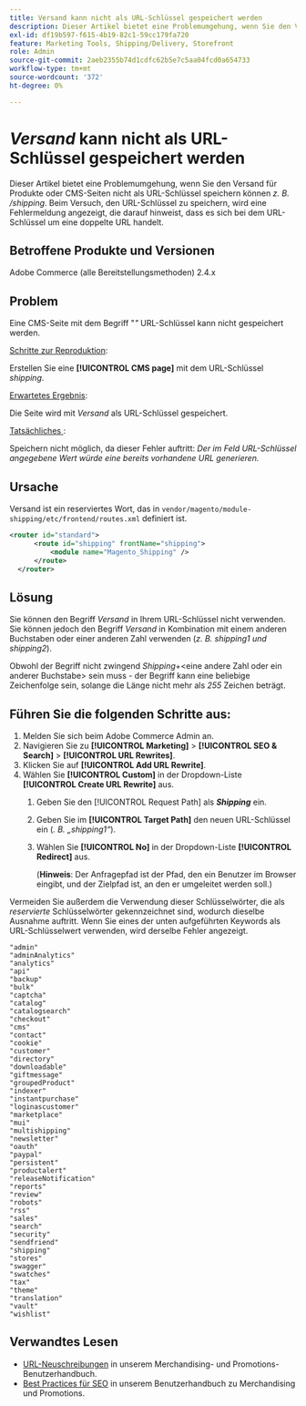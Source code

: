 ```yaml
---
title: Versand kann nicht als URL-Schlüssel gespeichert werden
description: Dieser Artikel bietet eine Problemumgehung, wenn Sie den Versand für Produkte oder CMS-Seiten nicht als URL-Schlüssel (_z. B. /shipping_) speichern können. Beim Versuch, den URL-Schlüssel zu speichern, wird eine Fehlermeldung angezeigt, die darauf hinweist, dass es sich bei dem URL-Schlüssel um ein Duplikat einer URL handelt.
exl-id: df19b597-f615-4b19-82c1-59cc179fa720
feature: Marketing Tools, Shipping/Delivery, Storefront
role: Admin
source-git-commit: 2aeb2355b74d1cdfc62b5e7c5aa04fcd0a654733
workflow-type: tm+mt
source-wordcount: '372'
ht-degree: 0%

---
```


# _Versand_ kann nicht als URL-Schlüssel gespeichert werden

Dieser Artikel bietet eine Problemumgehung, wenn Sie den Versand für Produkte oder CMS-Seiten nicht als URL-Schlüssel speichern können _z. B. /shipping_. Beim Versuch, den URL-Schlüssel zu speichern, wird eine Fehlermeldung angezeigt, die darauf hinweist, dass es sich bei dem URL-Schlüssel um eine doppelte URL handelt.

## Betroffene Produkte und Versionen

Adobe Commerce (alle Bereitstellungsmethoden) 2.4.x

## Problem

Eine CMS-Seite mit dem Begriff &quot;_&quot;_ URL-Schlüssel kann nicht gespeichert werden.

<u>Schritte zur Reproduktion</u>:

Erstellen Sie eine **[!UICONTROL CMS page]** mit dem URL-Schlüssel _shipping_.

<u>Erwartetes Ergebnis</u>:

Die Seite wird mit _Versand_ als URL-Schlüssel gespeichert.

<u>Tatsächliches </u>:

Speichern nicht möglich, da dieser Fehler auftritt:
*Der im Feld URL-Schlüssel angegebene Wert würde eine bereits vorhandene URL generieren.*

## Ursache

Versand ist ein reserviertes Wort, das in `vendor/magento/module-shipping/etc/frontend/routes.xml` definiert ist.

```xml
<router id="standard">
      <route id="shipping" frontName="shipping">
          <module name="Magento_Shipping" />
      </route>
  </router>
```

## Lösung

Sie können den Begriff _Versand_ in Ihrem URL-Schlüssel nicht verwenden. Sie können jedoch den Begriff _Versand_ in Kombination mit einem anderen Buchstaben oder einer anderen Zahl verwenden (_z. B. shipping1 und shipping2_).

Obwohl der Begriff nicht zwingend _Shipping_+&lt;eine andere Zahl oder ein anderer Buchstabe> sein muss - der Begriff kann eine beliebige Zeichenfolge sein, solange die Länge nicht mehr als *255* Zeichen beträgt.

## Führen Sie die folgenden Schritte aus:

1. Melden Sie sich beim Adobe Commerce Admin an.
1. Navigieren Sie zu **[!UICONTROL Marketing]** > **[!UICONTROL SEO & Search]** > **[!UICONTROL URL Rewrites]**.
1. Klicken Sie auf **[!UICONTROL Add URL Rewrite]**.
1. Wählen Sie **[!UICONTROL Custom]** in der Dropdown-Liste **[!UICONTROL Create URL Rewrite]** aus.
   1. Geben Sie den [!UICONTROL Request Path] als **_Shipping_** ein.
   1. Geben Sie im **[!UICONTROL Target Path]** den neuen URL-Schlüssel ein (_. B. „shipping1“_).
   1. Wählen Sie **[!UICONTROL No]** in der Dropdown-Liste **[!UICONTROL Redirect]** aus.


      (**Hinweis**: Der Anfragepfad ist der Pfad, den ein Benutzer im Browser eingibt, und der Zielpfad ist, an den er umgeleitet werden soll.)

Vermeiden Sie außerdem die Verwendung dieser Schlüsselwörter, die als *reservierte* Schlüsselwörter gekennzeichnet sind, wodurch dieselbe Ausnahme auftritt. Wenn Sie eines der unten aufgeführten Keywords als URL-Schlüsselwert verwenden, wird derselbe Fehler angezeigt.


```
"admin"
"adminAnalytics"
"analytics"
"api"
"backup"
"bulk"
"captcha"
"catalog"
"catalogsearch"
"checkout"
"cms"
"contact"
"cookie"
"customer"
"directory"
"downloadable"
"giftmessage"
"groupedProduct"
"indexer"
"instantpurchase"
"loginascustomer"
"marketplace"
"mui"
"multishipping"
"newsletter"
"oauth"
"paypal"
"persistent"
"productalert"
"releaseNotification"
"reports"
"review"
"robots"
"rss"
"sales"
"search"
"security"
"sendfriend"
"shipping"
"stores"
"swagger"
"swatches"
"tax"
"theme"
"translation"
"vault"
"wishlist"
```

## Verwandtes Lesen

* [URL-Neuschreibungen](https://experienceleague.adobe.com/de/docs/commerce-admin/marketing/seo/url-rewrites/url-rewrite) in unserem Merchandising- und Promotions-Benutzerhandbuch.
* [Best Practices für SEO](https://experienceleague.adobe.com/de/docs/commerce-admin/marketing/seo/seo-overview) in unserem Benutzerhandbuch zu Merchandising und Promotions.
